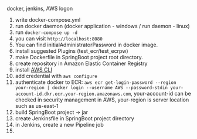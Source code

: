 docker, jenkins, AWS logon
1. write docker-compose.yml
2. run docker daemon (docker application - windows / run daemon - linux)
3. run `docker-compose up -d`
4. you can visit `http://localhost:8080`
5. You can find initialAdministratorPassword in docker image.
6. install suggested Plugins (test_ecr/test_ecrpw)
7. make Dockerfile in SpringBoot project root directory.
8. create repository in Amazon Elastic Container Registry
9. install [AWS CLI](https://docs.aws.amazon.com/cli/latest/userguide/getting-started-install.html)
10. add credential with `aws configure`
11. authenticate docker to ECR: `aws ecr get-login-password --region your-region | docker login --username AWS --password-stdin your-account-id.dkr.ecr.your-region.amazonaws.com`, your-account-id can be checked in security management in AWS, your-region is server location such as us-east-1
12. build SpringBoot project -> jar
13. create Jenkinsfile in SpringBoot project directory
14. in Jenkins, create a new Pipeline job
15. 



